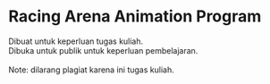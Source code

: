 # Racing Arena Animation Program
Dibuat untuk keperluan tugas kuliah.<br>
Dibuka untuk publik untuk keperluan pembelajaran.<br>
<br>
Note: dilarang plagiat karena ini tugas kuliah.
